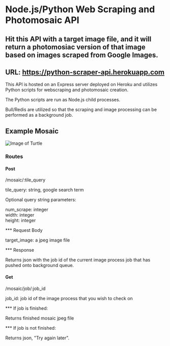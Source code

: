 # Node.js/Python Web Scraping and Photomosaic API

## Hit this API with a target image file, and it will return a photomosiac version of that image based on images scraped from Google Images.

## URL: https://python-scraper-api.herokuapp.com

This API is hosted on an Express server deployed on Heroku and utilizes Python scripts for webscraping and photomosaic creation.

The Python scripts are run as Node.js child processes.

Bull/Redis are utilized so that the scraping and image processing can be performed as a background job.

## Example Mosaic

![Image of Turtle](https://github.com/alexwang177/python-scraper-api/readme_images/turtle.jpg)

### Routes

#### Post

/mosaic/:tile_query

tile_query: string, google search term

Optional query string parameters:

num_scrape: integer\
width: integer\
height: integer

\*\*\* Request Body

target_image: a jpeg image file

\*\*\* Response

Returns json with the job id of the current image process job that has pushed onto background queue.

#### Get

/mosaic/job/:job_id

job_id: job id of the image process that you wish to check on

\*\*\* If job is finished:

Returns finished mosaic jpeg file

\*\*\* If job is not finished:

Returns json, "Try again later".
